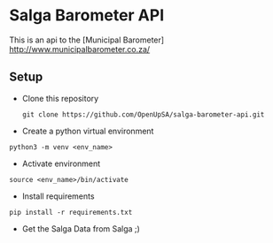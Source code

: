 # Salga Barometer API

This is an api to the [Municipal Barometer] http://www.municipalbarometer.co.za/

## Setup

* Clone this repository
    ``` 
	git clone https://github.com/OpenUpSA/salga-barometer-api.git 
	```

* Create a python virtual environment
```
python3 -m venv <env_name>
```

* Activate environment
```
source <env_name>/bin/activate
```

* Install requirements
```
pip install -r requirements.txt
```

* Get the Salga Data from  Salga ;)
